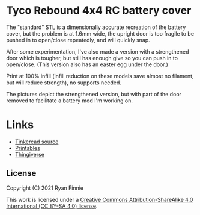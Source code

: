 # Tyco Rebound 4x4 RC battery cover

The "standard" STL is a dimensionally accurate recreation of the battery cover, but the problem is at 1.6mm wide, the upright door is too fragile to be pushed in to open/close repeatedly, and will quickly snap.

After some experimentation, I've also made a version with a strengthened door which is tougher, but still has enough give so you can push in to open/close. (This version also has an easter egg under the door.)

Print at 100% infill (infill reduction on these models save almost no filament, but will reduce strength), no supports needed.

The pictures depict the strengthened version, but with part of the door removed to facilitate a battery mod I'm working on.

# Links

  - [Tinkercad source](https://www.tinkercad.com/things/5HSkixlT86j-tyco-rebound-battery-cover)
  - [Printables](https://www.printables.com/model/80825-tyco-rebound-4x4-rc-battery-cover)
  - [Thingiverse](https://www.thingiverse.com/thing:4830268)

## License

Copyright (C) 2021 Ryan Finnie

This work is licensed under a [Creative Commons Attribution-ShareAlike 4.0 International (CC BY-SA 4.0) license](https://creativecommons.org/licenses/by-sa/4.0/).
